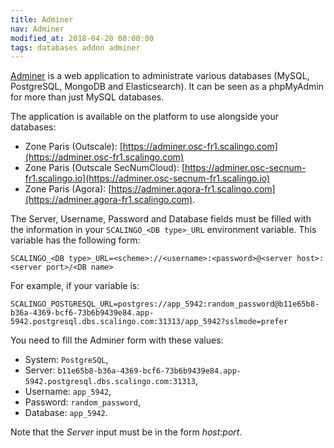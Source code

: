 ```yaml
---
title: Adminer
nav: Adminer
modified_at: 2018-04-20 00:00:00
tags: databases addon adminer
---
```


[Adminer](https://www.adminer.org/) is a web application to administrate various databases (MySQL,
PostgreSQL, MongoDB and Elasticsearch). It can be seen as a phpMyAdmin for more than just MySQL
databases.

The application is available on the platform to use alongside your databases:
- Zone Paris (Outscale): [https://adminer.osc-fr1.scalingo.com](https://adminer.osc-fr1.scalingo.com)
- Zone Paris (Outscale SecNumCloud): [https://adminer.osc-secnum-fr1.scalingo.io](https://adminer.osc-secnum-fr1.scalingo.io)
- Zone Paris (Agora): [https://adminer.agora-fr1.scalingo.com](https://adminer.agora-fr1.scalingo.com).

The Server, Username, Password and Database fields must be filled with the information in your
`SCALINGO_<DB type>_URL` environment variable. This variable has the following form:

```
SCALINGO_<DB type>_URL=<scheme>://<username>:<password>@<server host>:<server port>/<DB name>
```

For example, if your variable is:

```
SCALINGO_POSTGRESQL_URL=postgres://app_5942:random_password@b11e65b8-b36a-4369-bcf6-73b6b9439e84.app-5942.postgresql.dbs.scalingo.com:31313/app_5942?sslmode=prefer
```

You need to fill the Adminer form with these values:

- System: `PostgreSQL`,
- Server: `b11e65b8-b36a-4369-bcf6-73b6b9439e84.app-5942.postgresql.dbs.scalingo.com:31313`,
- Username: `app_5942`,
- Password: `random_password`,
- Database: `app_5942`.

Note that the *Server* input must be in the form *host:port*.
